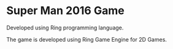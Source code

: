 Super Man 2016 Game
===================

Developed using Ring programming language.

The game is developed using Ring Game Engine for 2D Games.